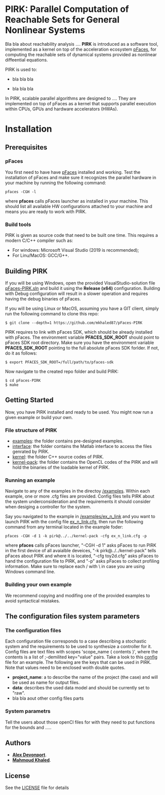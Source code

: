 # **PIRK**: Parallel Computation of Reachable Sets for General Nonlinear Systems  

Bla bla about reachability analysis ....
**PIRK** is introduced as a software tool, implemented as a kernel on top of the acceleration ecosystem [pFaces](http://www.parallall.com/pfaces), 
for computing the reachable sets of dynamical systems provided as nonlinear diffeential equations.

PIRK is used to:

- bla bla bla

- bla bla bla

In PIRK, scalable parallel algorithms are designed to ....
They are implemented on top of pFaces as a kernel that supports parallel execution within CPUs, GPUs and hardware accelerators (HWAs). 

# **Installation**

## **Prerequisites**

### pFaces

You first need to have have [pFaces](http://www.parallall.com/pfaces) installed and working. 
Test the installation of pFaces and make sure it recognizes the parallel hardware in your machine by running the following command:

```
pfaces -CGH -l
```

where **pfaces** calls pFaces launcher as installed in your machine. This should list all available HW configurations attached to your machine and means you are ready to work with PIRK.

### Build tools

PIRK is given as source code that need to be built one time. 
This requires a modern C/C++ compiler such as:

- For windows: Microsoft Visual Studio (2019 is recommended);
- For Linu/MacOS: GCC/G++.

## **Building PIRK**

If you will be using Windows, open the provided VisualStudio-solution file [pFaces-PIRK.sln](pFaces-PIRK.sln) and build it using the **Release (x64)** configuration. Building with Debug configuration will result in a slower operation and requires having the debug binaries of pFaces.

If you will be using Linux or MacOS, assuming you have a GIT client, simply run the following command to clone this repo:

```
$ git clone --depth=1 https://github.com/mkhaled87/pFaces-PIRK
```

PIRK requires to link with pFaces SDK, which should be already installed with pFaces. 
The environment variable **PFACES_SDK_ROOT** should point to pFaces SDK root directory. 
Make sure you have the environment variable **PFACES_SDK_ROOT** pointing to the full absolute pFaces SDK forlder. 
If not, do it as follows:

```
$ export PFACES_SDK_ROOT=/full/path/to/pfaces-sdk
```

Now navigate to the created repo folder and build PIRK:

```
$ cd pFaces-PIRK
$ make
```

## **Getting Started**

Now, you have PIRK installed and ready to be used. You might now run a given example or build your own.

### **File structure of PIRK**

- [examples](/examples): the folder contains pre-designed examples.
- [interface](/interface): the folder contains the Matlab interface to access the files genrated by PIRK.
- [kernel](/kernel): the folder C++ source codes of PIRK.
- [kernel-pack](/kernel-pack): the folder contains the OpenCL codes of the PIRK and will hold the binaries of the loadable kernel of PIRK.

### **Running an example**

Navigate to any of the examples in the directoy [/examples](/examples). Within each example, one or more .cfg files are provided. 
Config files tells PIRK about the system underconsideration and the requirements it should consider when desiging a controller for the system.

Say you navigated to the example in [/examples/ex_n_link](/examples/ex_n_link) 
and you want to launch PIRK with the config file [ex_n_link.cfg](/examples/ex_n_link/ex_n_link.cfg), 
then run the following command from any terminal located in the example foder:

```
pfaces -CGH -d 1 -k pirk@../../kernel-pack -cfg ex_n_link.cfg -p
```

where **pfaces** calls pFaces launcher, "-CGH -d 1" asks pFaces to run PIRK in the first device of all avaialble deveices, 
"-k pirk@../../kernel-pack" tells pFaces about PIRK and where it is located, 
"-cfg toy2d.cfg" asks pFaces to hand the configuration file to PIRK, and 
"-p" asks pFaces to collect profiling information. 
Make sure to replace each / with \ in case you are using Windows command line.

### **Building your own example**

We recommend copying and modifing one of the provided examples to avoid syntactical mistakes.

## **The configuration files system parameters**

### **The configuration files**
Each configuration file corresponds to a case describing a stochastic system and the requirements to be used to synthesize a controller for it. Config files are text files with scopes 'scope_name { contents }', where the contents is a list of ;-demilited key="value" pairs. Take a look to this [config](/examples/ex_toy_safety/toy2d.cfg) file for an example. The following are the keys that can be used in PIRK. Note that values need to be enclosed woith double quotes.

- **project_name**: a to describe the name of the project (the case) and will be used as name for output files.
- **data**: describes the used data model and should be currently set to "raw".
- bla bla aout other config files parts


### **System parametrs**
Tell the users about those openCl files for with they need to put functions for the bounds and .....


## **Authors**

- [**Alex Devonport**](http://www.hyconsys.com/members/mzamani).
- [**Mahmoud Khaled**](http://www.mahmoud-khaled.com).


## **License**

See the [LICENSE](LICENSE) file for details
